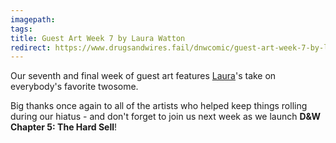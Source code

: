 ```yaml
---
imagepath:
tags:
title: Guest Art Week 7 by Laura Watton
redirect: https://www.drugsandwires.fail/dnwcomic/guest-art-week-7-by-laura-watton/
---
```


Our seventh and final week of guest art features [Laura](http://www.pinkapplejam.com/)'s take on everybody's favorite twosome.

Big thanks once again to all of the artists who helped keep things rolling during our hiatus - and don't forget to join us next week as we launch **D&W Chapter 5: The Hard Sell**!
